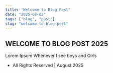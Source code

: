 ```yaml
---
title: "Welcome to Blog Post"
date: "2025-08-02"
tags: ["blog", "post"]
slug: "welcome-to-blog-post"
---
```




## WELCOME TO BLOG POST 2025

Lorem Ipsum Whenever I see boys and Girls

- All Rights Reserved | August 2025
